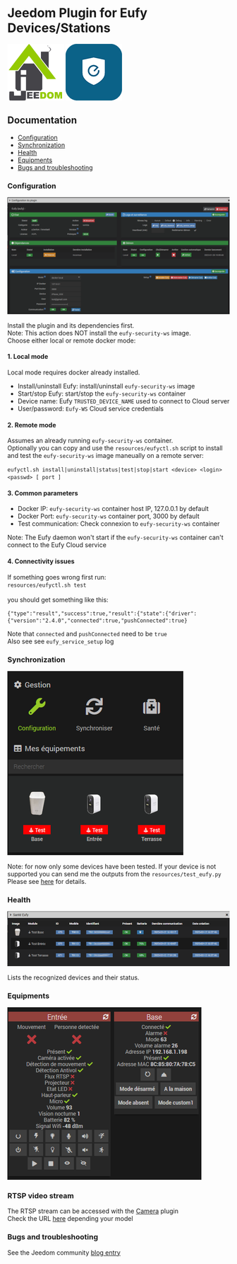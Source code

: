 # Jeedom Plugin for Eufy Devices/Stations

![Logo Jeedom](../images/jeedom.png)
![Logo Plugin](../images/eufy.png)

## Documentation
- [Configuration](#configuration)
- [Synchronization](#synchronization)
- [Health](#health)
- [Equipments](#equipments)
- [Bugs and troubleshooting](#troubleshooting)

### Configuration
![Configuration](../images/eufy3.png)

Install the plugin and its dependencies first.
<br>Note: This action does NOT install the `eufy-security-ws` image.
<br>Choose either local or remote docker mode:
#### 1. Local mode
Local mode requires docker already installed. 

- Install/uninstall Eufy: install/uninstall `eufy-security-ws` image
- Start/stop Eufy: start/stop the `eufy-security-ws` container
- Device name: Eufy `TRUSTED_DEVICE_NAME` used to connect to Cloud server
- User/password: `Eufy-WS` Cloud service credentials

#### 2. Remote mode
Assumes an already running `eufy-security-ws` container.
<br>Optionally you can copy and use the `resources/eufyctl.sh` script to install and test the `eufy-security-ws` image maneually on a remote server:

`eufyctl.sh install|uninstall|status|test|stop|start <device> <login> <passwd> [ port ]`
 
####  3. Common parameters
- Docker IP: `eufy-security-ws` container host IP, 127.0.0.1 by default
- Docker Port: `eufy-security-ws` container port, 3000 by default
- Test communication: Check connexion to `eufy-security-ws` container

Note: The Eufy daemon won't start if the `eufy-security-ws` container can't connect to the Eufy Cloud service

####  4. Connectivity issues
If something goes wrong first run:
<br>`resources/eufyctl.sh test`
<br>
<br> you should get something like this:

```
{"type":"result","success":true,"result":{"state":{"driver":{"version":"2.4.0","connected":true,"pushConnected":true}
```

Note that `connected` and `pushConnected` need to be `true`
<br>Also see see `eufy_service_setup` log 

### Synchronization
![Configuration](../images/eufy2.png)

Note: for now only some devices have been tested. If your device is not supported you can send me the outputs from the `resources/test_eufy.py`
<br>Please see [here](../../README.md#Tested) for details.

### Health
![Configuration](../images/eufy1.png)

Lists the recognized devices and their status. 

### Equipments
![Equipments](../images/eufy4.png)

### RTSP video stream
The RTSP stream can be accessed with the [Camera](https://doc.jeedom.com/en_US/plugins/security/camera) plugin
<br>Check the URL [here](https://camlytics.com/camera/eufy) depending your model

### Bugs and troubleshooting
See the Jeedom community [blog entry](https://community.jeedom.com/t/integration-de-materiel-eufy/76603)
